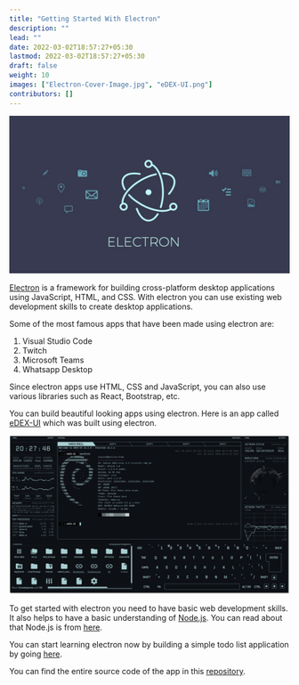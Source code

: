 ```yaml
---
title: "Getting Started With Electron"
description: ""
lead: ""
date: 2022-03-02T18:57:27+05:30
lastmod: 2022-03-02T18:57:27+05:30
draft: false
weight: 10
images: ["Electron-Cover-Image.jpg", "eDEX-UI.png"]
contributors: []
---
```


![Electron Cover Image](Electron-Cover-Image.jpg)

[Electron](https://www.electronjs.org/) is a framework for building cross-platform desktop applications using JavaScript, HTML, and CSS. With electron you can use existing web development skills to create desktop applications.

Some of the most famous apps that have been made using electron are:

1. Visual Studio Code
2. Twitch
3. Microsoft Teams
4. Whatsapp Desktop

Since electron apps use HTML, CSS and JavaScript, you can also use various libraries such as React, Bootstrap, etc.

You can build beautiful looking apps using electron. Here is an app called [eDEX-UI](https://github.com/GitSquared/edex-ui) which was built using electron.

![eDEX-UI Screenshot](eDEX-UI.png)

To get started with electron you need to have basic web development skills. It also helps to have a basic understanding of [Node.js](https://nodejs.org/en/). You can read about that Node.js is from [here](https://nodejs.dev/learn).

You can start learning electron now by building a simple todo list application by going [here](/docs/todo-list-app-with-electron/installation-and-basic-setup/).

You can find the entire source code of the app in this [repository](https://github.com/code-explorer/Electron-Todo-List).
